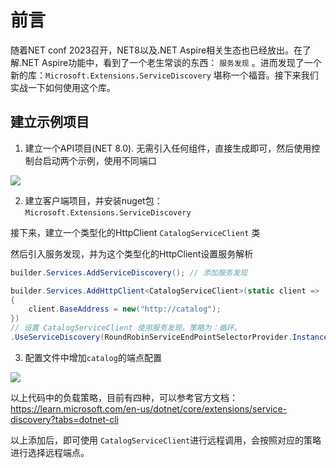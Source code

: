 # 前言
随着NET conf 2023召开，NET8以及.NET Aspire相关生态也已经放出。在了解.NET Aspire功能中，看到了一个老生常谈的东西： `服务发现` 。进而发现了一个新的库：`Microsoft.Extensions.ServiceDiscovery` 堪称一个福音。接下来我们实战一下如何使用这个库。

## 建立示例项目

 1. 建立一个API项目(NET 8.0). 无需引入任何组件，直接生成即可，然后使用控制台启动两个示例，使用不同端口
 
![](https://cdn.jsdelivr.net/gh/Daphnedepay/7nBQHeoTqK/20231115/20231115204547739.png)

2. 建立客户端项目，并安装nuget包：`Microsoft.Extensions.ServiceDiscovery`

接下来，建立一个类型化的HttpClient  `CatalogServiceClient` 类

然后引入服务发现，并为这个类型化的HttpClient设置服务解析
```csharp
builder.Services.AddServiceDiscovery(); // 添加服务发现

builder.Services.AddHttpClient<CatalogServiceClient>(static client =>
{
    client.BaseAddress = new("http://catalog");
})
// 设置 CatalogServiceClient 使用服务发现，策略为：循环。
.UseServiceDiscovery(RoundRobinServiceEndPointSelectorProvider.Instance); 
```

3. 配置文件中增加`catalog`的端点配置

![](https://cdn.jsdelivr.net/gh/Daphnedepay/7nBQHeoTqK/20231115/20231115205209066.png)


以上代码中的负载策略，目前有四种，可以参考官方文档：https://learn.microsoft.com/en-us/dotnet/core/extensions/service-discovery?tabs=dotnet-cli

以上添加后，即可使用 `CatalogServiceClient`进行远程调用，会按照对应的策略进行选择远程端点。